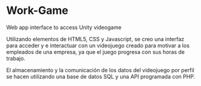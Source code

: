 # Work-Game
Web app interface to access Unity videogame

Utilizando elementos de HTML5, CSS y Javascript, se creo una interfaz para acceder y e interactuar con un videojuego creado para motivar a los empleados de una empresa, ya que el juego progresa con sus horas de trabajo.

El almacenamiento y la comunicación de los datos del videojuego por perfil se hacen utilizando una base de datos SQL y una API programada con PHP.
